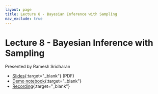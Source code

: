 ```yaml
---
layout: page
title: Lecture 8 - Bayesian Inference with Sampling
nav_exclude: true
---
```


# Lecture 8 - Bayesian Inference with Sampling

Presented by Ramesh Sridharan

- [Slides](https://docs.google.com/presentation/d/1wO2HkbtiLT_hNxDvnp6_LpP8ijyLBm55hfoI4I_bT-c/edit?usp=drivesdk){:target="_blank"} (PDF)
- [Demo notebook](https://data102.datahub.berkeley.edu/hub/user-redirect/git-pull?repo=https%3A%2F%2Fgithub.com%2Fds-102%2Fsp24-materials&urlpath=lab%2Ftree%2Fsp24-materials%2Flecture%2Flecture08%2Flec08.ipynb&branch=main){:target="_blank"}
- [Recording](https://bcourses.berkeley.edu/courses/1532439/pages/lecture-8-bayesian-inference-with-sampling){:target="_blank"}
